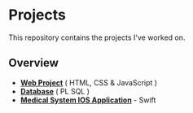 # Projects

This repository contains the projects I've worked on.

## Overview 

- **[Web Project](Web%20project)** ( HTML, CSS & JavaScript )
- **[Database](Database)** ( PL SQL )
- **[Medical System IOS Application](./Medical%20System)** - Swift

